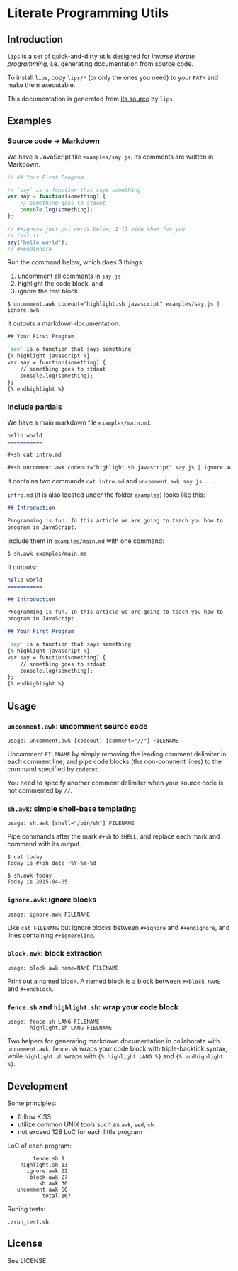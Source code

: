 Literate Programming Utils
==========================

## Introduction

`lips` is a set of quick-and-dirty utils designed for *inverse
literate programming*, i.e. generating documentation from source
code.

To install `lips`, copy `lips/*` (or only the ones you need) to your
`PATH` and make them executable.

This documentation is generated from
[its source](https://github.com/ptpt/lips/blob/master/README.md.in) by
`lips`.

## Examples

### Source code -> Markdown
We have a JavaScript file `examples/say.js`. Its comments are
written in Markdown.
```javascript
// ## Your First Program

// `say` is a function that says something
var say = function(something) {
    // something goes to stdout
    console.log(something);
};

// #+ignore just put words below, I'll hide them for you
// test it
say('hello world');
// #+endignore
```

Run the command below, which does 3 things:

1. uncomment all comments in `say.js`
2. highlight the code block, and
3. ignore the test block

```
$ uncomment.awk codeout="highlight.sh javascript" examples/say.js | ignore.awk
```

It outputs a markdown documentation:
```markdown
## Your First Program

`say` is a function that says something
{% highlight javascript %}
var say = function(something) {
    // something goes to stdout
    console.log(something);
};
{% endhighlight %}

```

### Include partials
We have a main markdown file `examples/main.md`:
```markdown
hello world
===========

#+sh cat intro.md

#+sh uncomment.awk codeout="highlight.sh javascript" say.js | ignore.awk
```

It contains two commands `cat intro.md` and `uncomment.awk say.js ...`.

`intro.md` (it is also located under the folder `examples`) looks like
this:
```markdown
## Introduction

Programming is fun. In this article we are going to teach you how to
program in JavaScript.
```

Include them in `examples/main.md` with one command:
```
$ sh.awk examples/main.md
```

It outputs:
```markdown
hello world
===========

## Introduction

Programming is fun. In this article we are going to teach you how to
program in JavaScript.

## Your First Program

`say` is a function that says something
{% highlight javascript %}
var say = function(something) {
    // something goes to stdout
    console.log(something);
};
{% endhighlight %}

```

## Usage

### `uncomment.awk`: uncomment source code
```
usage: uncomment.awk [codeout] [comment="//"] FILENAME
```

Uncomment `FILENAME` by simply removing the leading comment delimiter
in each comment line, and pipe code blocks (the non-comment lines) to
the command specified by `codeout`.

You need to specify another comment delimiter when your source code is not
commented by `//`.

### `sh.awk`: simple shell-base templating
```
usage: sh.awk [shell="/bin/sh"] FILENAME
```

Pipe commands after the mark `#+sh` to `SHELL`, and replace each mark
and command with its output.

```
$ cat today
Today is #+sh date +%Y-%m-%d

$ sh.awk today
Today is 2015-04-05
```

### `ignore.awk`: ignore blocks
```
usage: ignore.awk FILENAME
```

Like `cat FILENAME` but ignore blocks between `#+ignore` and
`#+endignore`, and lines containing `#+ignoreline`.

### `block.awk`: block extraction
```
usage: block.awk name=NAME FILENAME
```

Print out a named block. A named block is a block between `#+block
NAME` and `#+endblock`.

### `fence.sh` and `highlight.sh`: wrap your code block

```
usage: fence.sh LANG FILENAME
       highlight.sh LANG FIELNAME
```

Two helpers for generating markdown documentation in collaborate with
`uncomment.awk`. `fence.sh` wraps your code block with
triple-backtick syntax, while `highlight.sh` wraps with `{% highlight
LANG %}` and `{% endhighlight %}`.

## Development
Some principles:

- follow KISS
- utilize common UNIX tools such as `awk`, `sed`, `sh`
- not exceed 128 LoC for each little program

LoC of each program:
```
        fence.sh 9
    highlight.sh 13
      ignore.awk 22
       block.awk 27
          sh.awk 30
   uncomment.awk 66
           total 167
```

Runing tests:
```
./run_test.sh
```

## License

See LICENSE.

